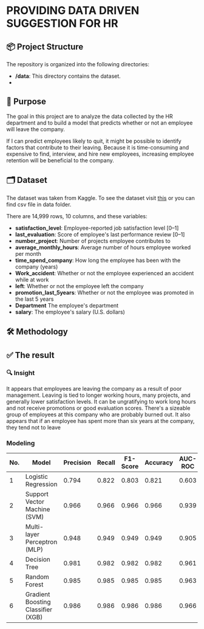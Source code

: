 # PROVIDING DATA DRIVEN SUGGESTION FOR HR 

## 📦 Project Structure

The repository is organized into the following directories:

- **/data**: This directory contains the dataset.
- 

## 🎯 Purpose
The goal in this project are to analyze the data collected by the HR department and to build a model that predicts whether or not an employee will leave the company.

If I can predict employees likely to quit, it might be possible to identify factors that contribute to their leaving. Because it is time-consuming and expensive to find, interview, and hire new employees, increasing employee retention will be beneficial to the company.
## 🗂️ Dataset
The dataset was taken from Kaggle. To see the dataset visit [this](https://www.kaggle.com/datasets/mfaisalqureshi/hr-analytics-and-job-prediction?select=HR_comma_sep.csv)  or you can find csv file in data folder.

There are 14,999 rows, 10 columns, and these variables:
- **satisfaction_level**: Employee-reported job satisfaction level [0–1]
- **last_evaluation**: Score of employee's last performance review [0–1]
- **number_project**: Number of projects employee contributes to
- **average_monthly_hours**: Average number of hours employee worked per month
- **time_spend_company**: How long the employee has been with the company (years)
- **Work_accident**: Whether or not the employee experienced an accident while at work
- **left**: Whether or not the employee left the company
- **promotion_last_5years**: Whether or not the employee was promoted in the last 5 years
- **Department** The employee's department
- **salary**: The employee's salary (U.S. dollars)
## 🛠️ Methodology

## ✅ The result
### 🔍 Insight
It appears that employees are leaving the company as a result of poor management. Leaving is tied to longer working hours, many projects, and generally lower satisfaction levels. It can be ungratifying to work long hours and not receive promotions or good evaluation scores. There's a sizeable group of employees at this company who are probably burned out. It also appears that if an employee has spent more than six years at the company, they tend not to leave

### Modeling
   |No.| Model | Precision | Recall | F1-Score | Accuracy | AUC-ROC |  
   | -----| ----------- | ----------- | ---------- | ------- | ------- | ------- |
   |1|Logistic Regression|0.794|0.822|0.803|0.821|0.603|
   |2|Support Vector Machine (SVM)|0.966|0.966|0.966|0.966|0.939|
   |3|Multi-layer Perceptron (MLP)|0.948|0.949|0.949|0.949|0.905|
   |4|Decision Tree|0.981|0.982|0.982|0.982|0.961|
   |5|Random Forest|0.985|0.985|0.985|0.985|0.963|
   |6|Gradient Boosting Classifier (XGB)|0.986|0.986|0.986|0.986|0.966|
